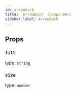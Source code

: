 ```yaml
---
id: arrowback
title: `ArrowBack` (component)
sidebar_label: ArrowBack
---
```



Props
-----

### `fill`

type: `string`


### `size`

type: `number`

